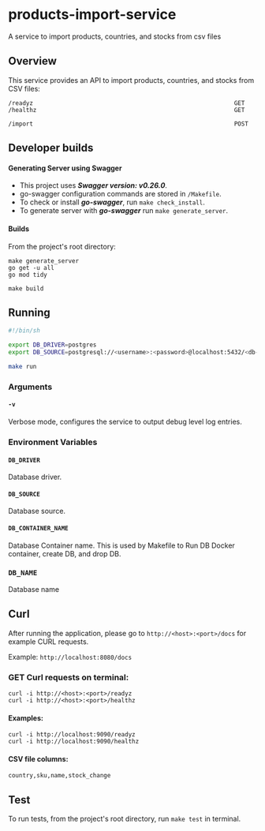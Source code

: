 # products-import-service
A service to import products, countries, and stocks from csv files

## Overview

This service provides an API to import products, countries, and stocks from CSV files:
```
/readyz                                                         GET
/healthz                                                        GET

/import                                                         POST
```

## Developer builds

#### Generating Server using Swagger

+ This project uses ***Swagger version: v0.26.0***.
+ go-swagger configuration commands are stored in `/Makefile`.
+ To check or install ***go-swagger***, run `make check_install`.
+ To generate server with ***go-swagger*** run `make generate_server`.


#### Builds

From the project's root directory:

```
make generate_server
go get -u all
go mod tidy

make build
```

## Running

```bash
#!/bin/sh

export DB_DRIVER=postgres
export DB_SOURCE=postgresql://<username>:<password>@localhost:5432/<db-name>?sslmode=<enable-or-disable>

make run
```

### Arguments

#### `-v`
Verbose mode, configures the service to output debug level log entries.

### Environment Variables
#### `DB_DRIVER`
Database driver.
#### `DB_SOURCE`
Database source.
#### `DB_CONTAINER_NAME`
Database Container name. This is used by Makefile to Run DB Docker container, create DB, and drop DB.
### `DB_NAME`
Database name


## Curl

After running the application, please go to `http://<host>:<port>/docs` for example CURL requests.

Example: `http://localhost:8080/docs`

### GET Curl requests on terminal:

```
curl -i http://<host>:<port>/readyz
curl -i http://<host>:<port>/healthz
```

#### Examples:
```
curl -i http://localhost:9090/readyz
curl -i http://localhost:9090/healthz
```

#### CSV file columns:
```
country,sku,name,stock_change
```

## Test

To run tests, from the project's root directory, run `make test` in terminal.